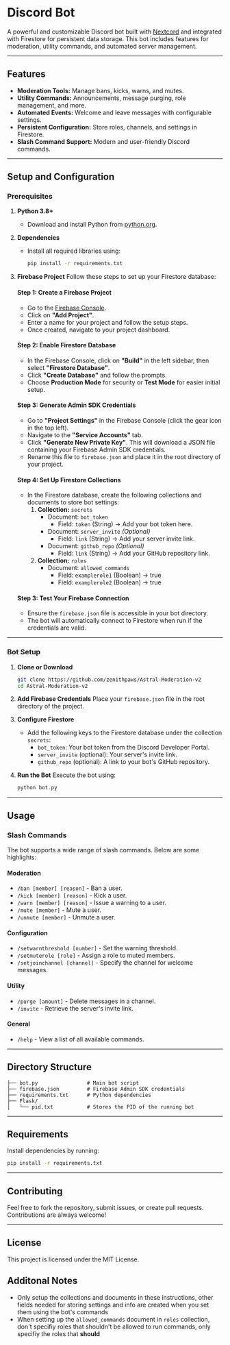 # Discord Bot

A powerful and customizable Discord bot built with [Nextcord](https://github.com/nextcord/nextcord) and integrated with Firestore for persistent data storage. This bot includes features for moderation, utility commands, and automated server management.

---

## Features

- **Moderation Tools:** Manage bans, kicks, warns, and mutes.
- **Utility Commands:** Announcements, message purging, role management, and more.
- **Automated Events:** Welcome and leave messages with configurable settings.
- **Persistent Configuration:** Store roles, channels, and settings in Firestore.
- **Slash Command Support:** Modern and user-friendly Discord commands.

---

## Setup and Configuration

### Prerequisites

1. **Python 3.8+**
   - Download and install Python from [python.org](https://www.python.org/).

2. **Dependencies**
   - Install all required libraries using:
     ```bash
     pip install -r requirements.txt
     ```

3. **Firebase Project**
   Follow these steps to set up your Firestore database:

   #### Step 1: Create a Firebase Project
   - Go to the [Firebase Console](https://console.firebase.google.com/).
   - Click on **"Add Project"**.
   - Enter a name for your project and follow the setup steps.
   - Once created, navigate to your project dashboard.

   #### Step 2: Enable Firestore Database
   - In the Firebase Console, click on **"Build"** in the left sidebar, then select **"Firestore Database"**.
   - Click **"Create Database"** and follow the prompts.
   - Choose **Production Mode** for security or **Test Mode** for easier initial setup.

   #### Step 3: Generate Admin SDK Credentials
   - Go to **"Project Settings"** in the Firebase Console (click the gear icon in the top left).
   - Navigate to the **"Service Accounts"** tab.
   - Click **"Generate New Private Key"**. This will download a JSON file containing your Firebase Admin SDK credentials.
   - Rename this file to `firebase.json` and place it in the root directory of your project.

   #### Step 4: Set Up Firestore Collections
   - In the Firestore database, create the following collections and documents to store bot settings:
     1. **Collection:** `secrets`
        - Document: `bot_token`
          - Field: `token` (String) → Add your bot token here.
        - Document: `server_invite` *(Optional)*
          - Field: `link` (String) → Add your server invite link.
        - Document: `github_repo` *(Optional)*
          - Field: `link` (String) → Add your GitHub repository link.
     2. **Collection:** `roles`
          - Document: `allowed_commands`
            - Field: `examplerole1` (Boolean) → true
            - Field: `examplerole2` (Boolean) → true

   #### Step 3: Test Your Firebase Connection
   - Ensure the `firebase.json` file is accessible in your bot directory.
   - The bot will automatically connect to Firestore when run if the credentials are valid.

---

### Bot Setup

1. **Clone or Download**
   ```bash
   git clone https://github.com/zenithpaws/Astral-Moderation-v2
   cd Astral-Moderation-v2
   ```

2. **Add Firebase Credentials**
   Place your `firebase.json` file in the root directory of the project.

3. **Configure Firestore**
   - Add the following keys to the Firestore database under the collection `secrets`:
     - `bot_token`: Your bot token from the Discord Developer Portal.
     - `server_invite` (optional): Your server's invite link.
     - `github_repo` (optional): A link to your bot's GitHub repository.

4. **Run the Bot**
   Execute the bot using:
   ```bash
   python bot.py
   ```

---

## Usage

### Slash Commands

The bot supports a wide range of slash commands. Below are some highlights:

#### Moderation
- `/ban [member] [reason]` - Ban a user.
- `/kick [member] [reason]` - Kick a user.
- `/warn [member] [reason]` - Issue a warning to a user.
- `/mute [member]` - Mute a user.
- `/unmute [member]` - Unmute a user.

#### Configuration
- `/setwarnthreshold [number]` - Set the warning threshold.
- `/setmuterole [role]` - Assign a role to muted members.
- `/setjoinchannel [channel]` - Specify the channel for welcome messages.

#### Utility
- `/purge [amount]` - Delete messages in a channel.
- `/invite` - Retrieve the server's invite link.

#### General
- `/help` - View a list of all available commands.

---

## Directory Structure

```plaintext
├── bot.py                # Main bot script
├── firebase.json         # Firebase Admin SDK credentials
├── requirements.txt      # Python dependencies
├── Flask/
│   └── pid.txt           # Stores the PID of the running bot
```

---

## Requirements

Install dependencies by running:
```bash
pip install -r requirements.txt
```

---

## Contributing

Feel free to fork the repository, submit issues, or create pull requests. Contributions are always welcome!

---

## License

This project is licensed under the MIT License.

## Additonal Notes

* Only setup the collections and documents in these instructions, other fields needed for storing settings and info are created when you set them using the bot's commands
* When setting up the `allowed_commands` document in `roles` collection, don't  specifiy roles that shouldn't be allowed to run commands, only specifiy the roles that **should**
